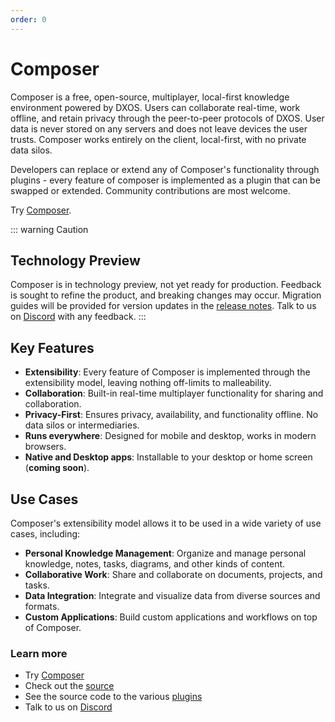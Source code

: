 ```yaml
---
order: 0
---
```

# Composer

Composer is a free, open-source, multiplayer, local-first knowledge environment powered by DXOS. Users can collaborate real-time, work offline, and retain privacy through the peer-to-peer protocols of DXOS. User data is never stored on any servers and does not leave devices the user trusts. Composer works entirely on the client, local-first, with no private data silos.

Developers can replace or extend any of Composer's functionality through plugins - every feature of composer is implemented as a plugin that can be swapped or extended. Community contributions are most welcome.

Try [Composer](https://composer.dxos.org).

::: warning Caution
## Technology Preview

Composer is in technology preview, not yet ready for production. Feedback is sought to refine the product, and breaking changes may occur. Migration guides will be provided for version updates in the [release notes](https://github.com/dxos/dxos/releases). Talk to us on [Discord](https://discord.gg/eXVfryv3sW) with any feedback.
:::

## Key Features

- **Extensibility**: Every feature of Composer is implemented through the extensibility model, leaving nothing off-limits to malleability.
- **Collaboration**: Built-in real-time multiplayer functionality for sharing and collaboration.
- **Privacy-First**: Ensures privacy, availability, and functionality offline. No data silos or intermediaries.
- **Runs everywhere**: Designed for mobile and desktop, works in modern browsers.
- **Native and Desktop apps**: Installable to your desktop or home screen (**coming soon**).

## Use Cases

Composer's extensibility model allows it to be used in a wide variety of use cases, including:
- **Personal Knowledge Management**: Organize and manage personal knowledge, notes, tasks, diagrams, and other kinds of content.
- **Collaborative Work**: Share and collaborate on documents, projects, and tasks.
- **Data Integration**: Integrate and visualize data from diverse sources and formats.
- **Custom Applications**: Build custom applications and workflows on top of Composer.

### Learn more

- Try [Composer](https://composer.dxos.org) 
- Check out the [source](https://github.com/dxos/dxos/tree/main/packages/apps/composer-app)
- See the source code to the various [plugins](https://github.com/dxos/dxos/tree/main/packages/apps/plugins)
- Talk to us on [Discord](https://discord.gg/eXVfryv3sW)